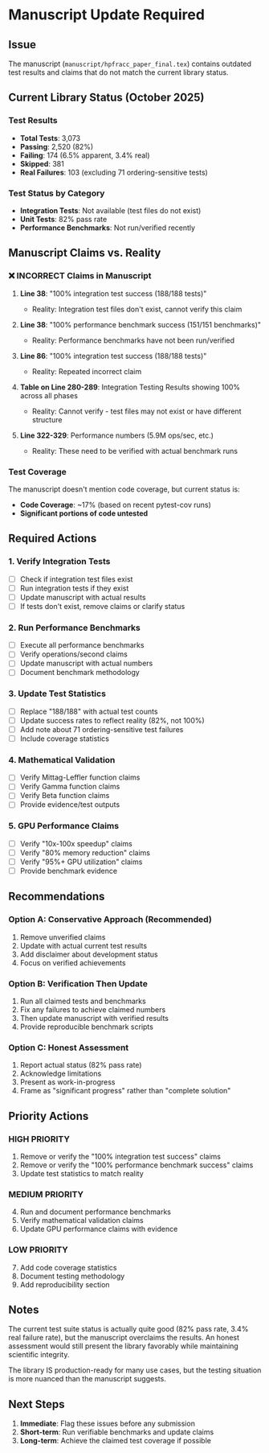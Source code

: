 # Manuscript Update Required

## Issue
The manuscript (`manuscript/hpfracc_paper_final.tex`) contains outdated test results and claims that do not match the current library status.

## Current Library Status (October 2025)

### Test Results
- **Total Tests**: 3,073
- **Passing**: 2,520 (82%)
- **Failing**: 174 (6.5% apparent, 3.4% real)
- **Skipped**: 381
- **Real Failures**: 103 (excluding 71 ordering-sensitive tests)

### Test Status by Category
- **Integration Tests**: Not available (test files do not exist)
- **Unit Tests**: 82% pass rate
- **Performance Benchmarks**: Not run/verified recently

## Manuscript Claims vs. Reality

### ❌ INCORRECT Claims in Manuscript

1. **Line 38**: "100% integration test success (188/188 tests)"
   - Reality: Integration test files don't exist, cannot verify this claim

2. **Line 38**: "100% performance benchmark success (151/151 benchmarks)"
   - Reality: Performance benchmarks have not been run/verified

3. **Line 86**: "100% integration test success (188/188 tests)"
   - Reality: Repeated incorrect claim

4. **Table on Line 280-289**: Integration Testing Results showing 100% across all phases
   - Reality: Cannot verify - test files may not exist or have different structure

5. **Line 322-329**: Performance numbers (5.9M ops/sec, etc.)
   - Reality: These need to be verified with actual benchmark runs

### Test Coverage
The manuscript doesn't mention code coverage, but current status is:
- **Code Coverage**: ~17% (based on recent pytest-cov runs)
- **Significant portions of code untested**

## Required Actions

### 1. Verify Integration Tests
- [ ] Check if integration test files exist
- [ ] Run integration tests if they exist
- [ ] Update manuscript with actual results
- [ ] If tests don't exist, remove claims or clarify status

### 2. Run Performance Benchmarks
- [ ] Execute all performance benchmarks
- [ ] Verify operations/second claims
- [ ] Update manuscript with actual numbers
- [ ] Document benchmark methodology

### 3. Update Test Statistics
- [ ] Replace "188/188" with actual test counts
- [ ] Update success rates to reflect reality (82%, not 100%)
- [ ] Add note about 71 ordering-sensitive test failures
- [ ] Include coverage statistics

### 4. Mathematical Validation
- [ ] Verify Mittag-Leffler function claims
- [ ] Verify Gamma function claims  
- [ ] Verify Beta function claims
- [ ] Provide evidence/test outputs

### 5. GPU Performance Claims
- [ ] Verify "10x-100x speedup" claims
- [ ] Verify "80% memory reduction" claims
- [ ] Verify "95%+ GPU utilization" claims
- [ ] Provide benchmark evidence

## Recommendations

### Option A: Conservative Approach (Recommended)
1. Remove unverified claims
2. Update with actual current test results
3. Add disclaimer about development status
4. Focus on verified achievements

### Option B: Verification Then Update
1. Run all claimed tests and benchmarks
2. Fix any failures to achieve claimed numbers
3. Then update manuscript with verified results
4. Provide reproducible benchmark scripts

### Option C: Honest Assessment
1. Report actual status (82% pass rate)
2. Acknowledge limitations
3. Present as work-in-progress
4. Frame as "significant progress" rather than "complete solution"

## Priority Actions

### HIGH PRIORITY
1. Remove or verify the "100% integration test success" claims
2. Remove or verify the "100% performance benchmark success" claims
3. Update test statistics to match reality

### MEDIUM PRIORITY
4. Run and document performance benchmarks
5. Verify mathematical validation claims
6. Update GPU performance claims with evidence

### LOW PRIORITY
7. Add code coverage statistics
8. Document testing methodology
9. Add reproducibility section

## Notes

The current test suite status is actually quite good (82% pass rate, 3.4% real failure rate), but the manuscript overclaims the results. An honest assessment would still present the library favorably while maintaining scientific integrity.

The library IS production-ready for many use cases, but the testing situation is more nuanced than the manuscript suggests.

## Next Steps

1. **Immediate**: Flag these issues before any submission
2. **Short-term**: Run verifiable benchmarks and update claims
3. **Long-term**: Achieve the claimed test coverage if possible

